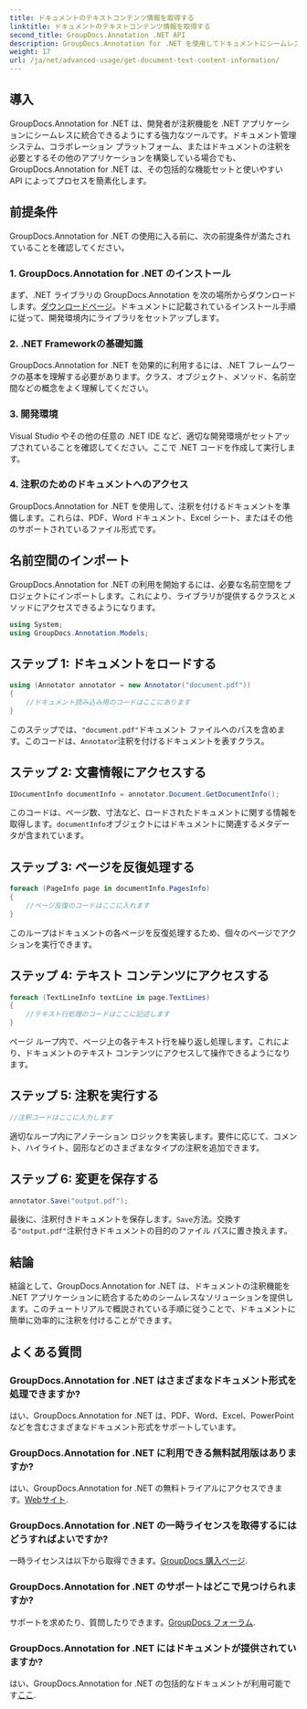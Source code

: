 ```yaml
---
title: ドキュメントのテキストコンテンツ情報を取得する
linktitle: ドキュメントのテキストコンテンツ情報を取得する
second_title: GroupDocs.Annotation .NET API
description: GroupDocs.Annotation for .NET を使用してドキュメントにシームレスに注釈を付けます。注釈機能を .NET アプリケーションに簡単に統合します。
weight: 17
url: /ja/net/advanced-usage/get-document-text-content-information/
---
```

## 導入
GroupDocs.Annotation for .NET は、開発者が注釈機能を .NET アプリケーションにシームレスに統合できるようにする強力なツールです。ドキュメント管理システム、コラボレーション プラットフォーム、またはドキュメントの注釈を必要とするその他のアプリケーションを構築している場合でも、GroupDocs.Annotation for .NET は、その包括的な機能セットと使いやすい API によってプロセスを簡素化します。
## 前提条件
GroupDocs.Annotation for .NET の使用に入る前に、次の前提条件が満たされていることを確認してください。
### 1. GroupDocs.Annotation for .NET のインストール
まず、.NET ライブラリの GroupDocs.Annotation を次の場所からダウンロードします。[ダウンロードページ](https://releases.groupdocs.com/annotation/net/)。ドキュメントに記載されているインストール手順に従って、開発環境内にライブラリをセットアップします。
### 2. .NET Frameworkの基礎知識
GroupDocs.Annotation for .NET を効果的に利用するには、.NET フレームワークの基本を理解する必要があります。クラス、オブジェクト、メソッド、名前空間などの概念をよく理解してください。
### 3. 開発環境
Visual Studio やその他の任意の .NET IDE など、適切な開発環境がセットアップされていることを確認してください。ここで .NET コードを作成して実行します。
### 4. 注釈のためのドキュメントへのアクセス
GroupDocs.Annotation for .NET を使用して、注釈を付けるドキュメントを準備します。これらは、PDF、Word ドキュメント、Excel シート、またはその他のサポートされているファイル形式です。

## 名前空間のインポート
GroupDocs.Annotation for .NET の利用を開始するには、必要な名前空間をプロジェクトにインポートします。これにより、ライブラリが提供するクラスとメソッドにアクセスできるようになります。
```csharp
using System;
using GroupDocs.Annotation.Models;
```
## ステップ 1: ドキュメントをロードする
```csharp
using (Annotator annotator = new Annotator("document.pdf"))
{
    //ドキュメント読み込み用のコードはここにあります
}
```
このステップでは、`"document.pdf"`ドキュメント ファイルへのパスを含めます。このコードは、`Annotator`注釈を付けるドキュメントを表すクラス。
## ステップ 2: 文書情報にアクセスする
```csharp
IDocumentInfo documentInfo = annotator.Document.GetDocumentInfo();
```
このコードは、ページ数、寸法など、ロードされたドキュメントに関する情報を取得します。`documentInfo`オブジェクトにはドキュメントに関連するメタデータが含まれています。
## ステップ 3: ページを反復処理する
```csharp
foreach (PageInfo page in documentInfo.PagesInfo)
{
    //ページ反復のコードはここに入れます
}
```
このループはドキュメントの各ページを反復処理するため、個々のページでアクションを実行できます。
## ステップ 4: テキスト コンテンツにアクセスする
```csharp
foreach (TextLineInfo textLine in page.TextLines)
{
    //テキスト行処理のコードはここに記述します
}
```
ページ ループ内で、ページ上の各テキスト行を繰り返し処理します。これにより、ドキュメントのテキスト コンテンツにアクセスして操作できるようになります。
## ステップ 5: 注釈を実行する
```csharp
//注釈コードはここに入力します
```
適切なループ内にアノテーション ロジックを実装します。要件に応じて、コメント、ハイライト、図形などのさまざまなタイプの注釈を追加できます。
## ステップ 6: 変更を保存する
```csharp
annotator.Save("output.pdf");
```
最後に、注釈付きドキュメントを保存します。`Save`方法。交換する`"output.pdf"`注釈付きドキュメントの目的のファイル パスに置き換えます。

## 結論
結論として、GroupDocs.Annotation for .NET は、ドキュメントの注釈機能を .NET アプリケーションに統合するためのシームレスなソリューションを提供します。このチュートリアルで概説されている手順に従うことで、ドキュメントに簡単に効率的に注釈を付けることができます。
## よくある質問
### GroupDocs.Annotation for .NET はさまざまなドキュメント形式を処理できますか?
はい、GroupDocs.Annotation for .NET は、PDF、Word、Excel、PowerPoint などを含むさまざまなドキュメント形式をサポートしています。
### GroupDocs.Annotation for .NET に利用できる無料試用版はありますか?
はい、GroupDocs.Annotation for .NET の無料トライアルにアクセスできます。[Webサイト](https://releases.groupdocs.com/).
### GroupDocs.Annotation for .NET の一時ライセンスを取得するにはどうすればよいですか?
一時ライセンスは以下から取得できます。[GroupDocs 購入ページ](https://purchase.groupdocs.com/temporary-license/).
### GroupDocs.Annotation for .NET のサポートはどこで見つけられますか?
サポートを求めたり、質問したりできます。[GroupDocs フォーラム](https://forum.groupdocs.com/c/annotation/10).
### GroupDocs.Annotation for .NET にはドキュメントが提供されていますか?
はい、GroupDocs.Annotation for .NET の包括的なドキュメントが利用可能です[ここ](https://tutorials.groupdocs.com/annotation/net/).